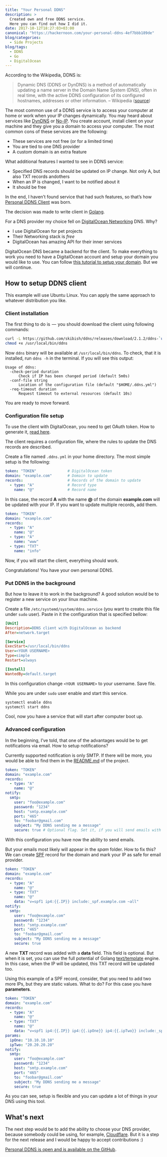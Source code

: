 ```yaml
---
title: "Your Personal DDNS"
description: >
  Created own and free DDNS service.
  Here you can find out how I did it.
date: 2017-10-12T18:27:03+03:00
canonical: "https://hackernoon.com/your-personal-ddns-4ef7bbb189de"
blog/categories:
  - Side Projects
blog/tags:
  - DDNS
  - Go
  - DigitalOcean
---
```


According to the Wikipedia, DDNS is:

> Dynamic DNS (DDNS or DynDNS) is a method of automatically updating a name server in the Domain Name System (DNS), often in real time, with the active DDNS configuration of its configured hostnames, addresses or other information.
– Wikipedia ([source](https://en.wikipedia.org/wiki/Dynamic_DNS))

The most common use of a DDNS service is to access your computer at home or work when your IP changes dynamically.
You may heard about services like [DynDNS](https://dyn.com/dns/) or [No-IP](https://www.noip.com/).
You create account, install client on your machine and they give you a domain to access your computer.
The most common cons of these services are the following:

- These services are not free (or for a limited time)
- You are tied to one DNS provider
- A custom domain is an extra feature

What additional features I wanted to see in DDNS service:

- Specified DNS records should be updated on IP change.
Not only A, but also TXT records andothers
- When an IP is changed, I want to be notified about it
- It should be free

In the end, I haven’t found service that had such features, so that’s how [Personal DDNS Client](https://github.com/skibish/ddns) was born.

The decision was made to write client in [Golang](https://golang.org).

For a DNS provider my choice fell on [DigitalOcean Networking](https://www.digitalocean.com/products/networking/) DNS.
Why?

- I use DigitalOcean for pet projects
- Their Networking stack is *free*
- DigitalOcean has amazing API for their inner services

DigitalOcean DNS became a backend for the client.
To make everything to work you need to have a DigitalOcean account and setup your domain you would like to use.
You can follow [this tutorial to setup your domain](https://www.digitalocean.com/community/tutorials/how-to-set-up-a-host-name-with-digitalocean).
But we will continue.

## How to setup DDNS client

This example will use Ubuntu Linux.
You can apply the same approach to whatever distribution you like.

### Client installation

The first thing to do is  —  you should download the client using following commands:

```bash
curl -L https://github.com/skibish/ddns/releases/download/2.1.2/ddns-`uname -s`-`uname -m` > /usr/local/bin/ddns
chmod +x /usr/local/bin/ddns
```

Now `ddns` binary will be available at `/usr/local/bin/ddns`.
To check, that it is installed, run `ddns -h` in the terminal.
If you will see this output:

```text
Usage of ddns:
  -check-period duration
      Check if IP has been changed period (default 5m0s)
  -conf-file string
      Location of the configuration file (default "$HOME/.ddns.yml")
  -req-timeout duration
      Request timeout to external resources (default 10s)
```

You are ready to move forward.

### Configuration file setup

To use the client with DigitalOcean, you need to get OAuth token.
How to generate it, [read here](https://www.digitalocean.com/community/tutorials/how-to-use-the-digitalocean-api-v2).

The client requires a configuration file, where the rules to update the DNS records are described.

Create a file named `.ddns.yml` in your home directory.
The most simple setup is the following:

```yaml
token: "TOKEN"              # DigitalOcean token
domain: "example.com"       # Domain to update
records:                    # Records of the domain to update
  - type: "A"               # Record type
    name: "@"               # Record name
```

In this case, the record **A** with the name **@** of the domain **example.com** will be updated with your IP.
If you want to update multiple records, add them.

```yaml
token: "TOKEN"
domain: "example.com"
records:
  - type: "A"
    name: "@"
  - type: "A"
    name: "www"
  - type: "TXT"
    name: "info"
```

Now, if you will start the client, everything should work.

Congratulations!
You have your own personal DDNS.

### Put DDNS in the background

But how to leave it to work in the background?
A good solution would be to register a new service on your linux machine.

Create a file `/etc/systemd/system/ddns.service` (you want to create this file under `sudo` user).
Paste in it the configuration that is specified bellow:

```ini
[Unit]
Description=DDNS client with DigitalOcean as backend
After=network.target

[Service]
ExecStart=/usr/local/bin/ddns
User=<YOUR USERNAME>
Type=simple
Restart=always

[Install]
WantedBy=default.target
```

In this configuration change `<YOUR USERNAME>` to your username.
Save file.

While you are under `sudo` user enable and start this service.

```bash
systemctl enable ddns
systemctl start ddns
```

Cool, now you have a service that will start after computer boot up.

### Advanced configuration

In the beginning, I’ve told, that one of the advantages would be to get notifications via email.
How to setup notifications?

Currently supported notification is only SMTP.
If there will be more, you would be able to find them in the [README.md](https://github.com/skibish/ddns/blob/master/README.md) of the project.

```yaml
token: "TOKEN"
domain: "example.com"
records:
  - type: "A"
    name: "@"
notify:
  smtp:
    user: "foo@example.com"
    password: "1234"
    host: "smtp.example.com"
    port: "465"
    to: "foobar@gmail.com"
    subject: "My DDNS sending me a message"
    secure: true # Optional flag. Set it, if you will send emails with SSL
```

With this configuration you have now the ability to send emails.

But your emails most likely will appear in the *spam* folder.
How to fix this?
We can create [SPF](https://en.wikipedia.org/wiki/Sender_Policy_Framework) record for the domain and mark your IP as safe for email provider.

```yaml
token: "TOKEN"
domain: "example.com"
records:
  - type: "A"
    name: "@"
  - type: "TXT"
    name: "@"
    data: "v=spf1 ip4:{{.IP}} include:_spf.example.com ~all"
notify:
  smtp:
    user: "foo@example.com"
    password: "1234"
    host: "smtp.example.com"
    port: "465"
    to: "foobar@gmail.com"
    subject: "My DDNS sending me a message"
    secure: true
```

A new **TXT** record was added with a **data** field.
This field is optional.
But when it is set, you can use the full potential of Golang [text/template](https://golang.org/pkg/text/template/) engine.
In this case, when the IP will be updated, this TXT record will be updated too.

Using this example of a SPF record, consider, that you need to add two more IPs, but they are static values.
What to do?
For this case you have **parameters**.

```yaml
token: "TOKEN"
domain: "example.com"
records:
  - type: "A"
    name: "@"
  - type: "TXT"
    name: "@"
    data: "v=spf1 ip4:{{.IP}} ip4:{{.ipOne}} ip4:{{.ipTwo}} include:_spf.example.com ~all"
params:
  ipOne: "10.10.10.10"
  ipTwo: "20.20.20.20"
notify:
  smtp:
    user: "foo@example.com"
    password: "1234"
    host: "smtp.example.com"
    port: "465"
    to: "foobar@gmail.com"
    subject: "My DDNS sending me a message"
    secure: true
```

As you can see, setup is flexible and you can update a lot of things in your DNS using this tool.

## What's next

The next step would be to add the ability to choose your DNS provider, because somebody could be using, for example, [Cloudflare](https://www.cloudflare.com/dns/).
But it is a step for the next release and I would be happy to accept contributions :)

[Personal DDNS is open and is available on the GitHub](https://github.com/skibish/ddns).
